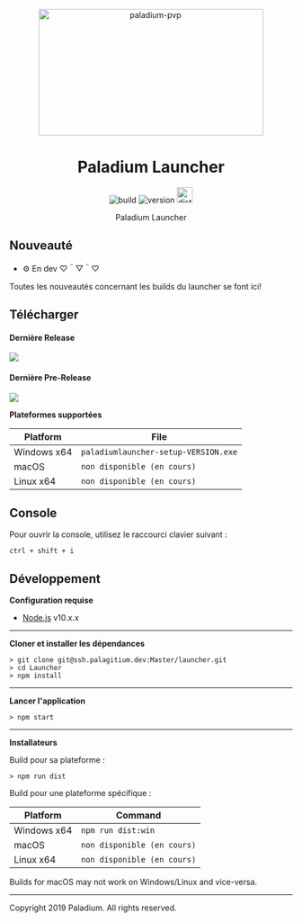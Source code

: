 <p align="center"><img src="https://paladium-pvp.fr/styles/ndzn/paladiumpvp/logo-sm.png" width="400px" height="225px" alt="paladium-pvp"></p>

<h1 align="center">Paladium Launcher</h1>

<p align="center">
  <img src="https://img.shields.io/badge/build-dev-red.svg?style=for-the-badge" alt="build">
  <img src="https://img.shields.io/badge/version-0.0.00.01--dev-red.svg?style=for-the-badge" alt="version"> 
  <img src="https://img.shields.io/badge/dist-windows-blue.svg?style=for-the-badge"  height="28px" alt="distribution">
</p>

<p align="center">Paladium Launcher</p>

## Nouveauté

* ⚙️ En dev ♡＾▽＾♡

Toutes les nouveautés concernant les builds du launcher se font ici!

## Télécharger

#### Dernière Release
![](https://img.shields.io/badge/release-v0.0.00.01-red.svg?style=flat-square)

#### Dernière Pre-Release
![](https://img.shields.io/badge/release-v0.0.00.01-red.svg?style=flat-square)

**Plateformes supportées**

| Platform | File |
| -------- | ---- |
| Windows x64 | `paladiumlauncher-setup-VERSION.exe` |
| macOS | `non disponible (en cours)` |
| Linux x64 | `non disponible (en cours)` |

## Console

Pour ouvrir la console, utilisez le raccourci clavier suivant :

```console
ctrl + shift + i
```

## Développement

**Configuration requise**

* [Node.js][nodejs] v10.x.x

---

**Cloner et installer les dépendances**

```console
> git clone git@ssh.palagitium.dev:Master/launcher.git
> cd Launcher
> npm install
```

---

**Lancer l'application**

```console
> npm start
```

---

**Installateurs**

Build pour sa plateforme :

```console
> npm run dist
```

Build pour une plateforme spécifique :

| Platform    | Command              |
| ----------- | -------------------- |
| Windows x64 | `npm run dist:win`   |
| macOS       | `non disponible (en cours)`   |
| Linux x64   | `non disponible (en cours)` |

Builds for macOS may not work on Windows/Linux and vice-versa.

---
Copyright 2019 Paladium. All rights reserved.

[nodejs]: https://nodejs.org/en/ 'Node.js'
